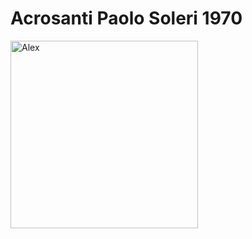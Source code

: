 # Acrosanti Paolo Soleri 1970

<img alt="Alex" src="https://github.com/steenblikrs/2021-Spring-Studio/blob/gh-pages/students/Alex/pic/unnamed.jpg" width="300">
<br>
